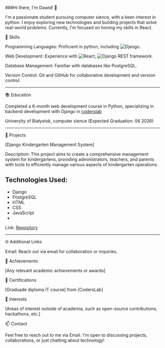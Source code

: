 ###Hi there, I'm Dawid! 👋

I'm a passionate student pursuing computer sience, with a keen interest in python. I enjoy exploring new technologies and building projects that solve real-world problems. Currently, I'm focused on honing my skills in React.

🌟 Skills

Programming Languages: Proficient in python, including ![Django](https://img.shields.io/badge/-Django-092E20?style=flat-square&logo=django&logoColor=white).

Web Development: Experience with  ![React](https://img.shields.io/badge/-React-61DAFB?style=flat-square&logo=react&logoColor=black), ![Django REST framework](https://img.shields.io/badge/-Django%20REST%20framework-092E20?style=flat-square&logo=django&logoColor=white).

Database Management: Familiar with databases like PostgreSQL.

Version Control: Git and GitHub for collaborative development and version control.

---

📚 Education

Completed a 6-month web development course in Python, specializing in backend development with Django in [coderslab](https://coderslab.pl/pl?utm_source=google&utm_medium=cpc&utm_campaign=ga_brand_coders-lab_brand_1%202_%5Bmax-clk%5D&utm_content=&utm_term=coderslab&utm_dvc=c_&utm_match=e&utm_pos=&utm_net=g&utm_plc=&id=157065575486&gclid=Cj0KCQjw97SzBhDaARIsAFHXUWDBwI6US2ZqG6h3lD7tITzW5ThmW6zvxEqU1smxUvJy7bhBcc3FP_QaAh_PEALw_wcB&utm_adgroup=&gad_source=1)

University of Białystok, computer sience (Expected Graduation: 06 2026)

---

🚀 Projects

[Django Kindergarten Management System]

Description: This project aims to create a comprehensive management system for kindergartens, providing administrators, teachers, and parents with tools to efficiently manage various aspects of kindergarten operations.

## Technologies Used:
- Django
- PostgreSQL
- HTML
- CSS
- JavaScript
- 
Link: [Repository](https://github.com/DawidSzoka1/KindergartenDjangoDev)

---

🌐 Additional Links

Email: Reach out via email for collaboration or inquiries.

🌟 Achievements

[Any relevant academic achievements or awards]

📝 Certifications

[Graduade diploma IT course] from [CodersLab]

🌱 Interests

[Areas of interest outside of academia, such as open-source contributions, hackathons, etc.]

📫 Contact

Feel free to reach out to me via Email. I'm open to discussing projects, collaborations, or just chatting about technology!
